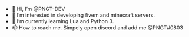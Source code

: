 - 👋 Hi, I’m @PNGT-DEV
- 👀 I’m interested in developing fivem and minecraft servers.
- 🌱 I’m currently learning Lua and Python 3.
- 📫 How to reach me. Simpely open discord and add me @PNGT#0803

<!---
PNGT-DEV/PNGT-DEV is a ✨ special ✨ repository because its `README.md` (this file) appears on your GitHub profile.
You can click the Preview link to take a look at your changes.
--->
